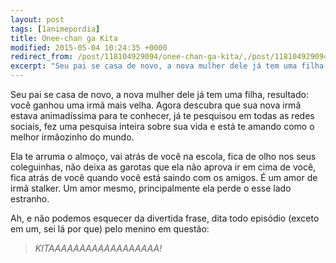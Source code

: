 ```yaml
---
layout: post
tags: [1animepordia]
title: Onee-chan ga Kita
modified: 2015-05-04 10:24:35 +0000
redirect_from: /post/118104929094/onee-chan-ga-kita/,/post/118104929094/
excerpt: "Seu pai se casa de novo, a nova mulher dele já tem uma filha, resultado: você ganhou uma irmã mais velha. Agora descubra que sua nova irmã estava animadíssima para te conhecer, já te pesquisou em todas as redes sociais, fez uma pesquisa inteira sobre sua vida e está te amando como o melhor irmãozinho do mundo."
---
```


Seu pai se casa de novo, a nova mulher dele já tem uma filha, resultado:
você ganhou uma irmã mais velha. Agora descubra que sua nova irmã estava
animadíssima para te conhecer, já te pesquisou em todas as redes
sociais, fez uma pesquisa inteira sobre sua vida e está te amando como o
melhor irmãozinho do mundo.

Ela te arruma o almoço, vai atrás de você na escola, fica de olho nos
seus coleguinhas, não deixa as garotas que ela não aprova ir em cima de
você, fica atrás de você quando você está saindo com os amigos. É um
amor de irmã stalker. Um amor mesmo, principalmente ela perde o esse
lado estranho.

Ah, e não podemos esquecer da divertida frase, dita todo episódio
(exceto em um, sei lá por que) pelo menino em questão:

> *KITAAAAAAAAAAAAAAAAAA!*


